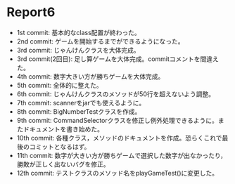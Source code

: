 # Report6
- 1st commit: 基本的なclass配置が終わった。
- 2nd commit: ゲームを開始するまでができるようになった。
- 3rd commit: じゃんけんクラスを大体完成。
- 3rd commit(2回目): 足し算ゲームを大体完成。commitコメントを間違えた。
- 4th commit: 数字大きい方が勝ちゲームを大体完成。
- 5th commit: 全体的に整えた。
- 6th commit: じゃんけんクラスのメソッドが50行を超えないよう調整。
- 7th commit: scannerをjarでも使えるように。
- 8th commit: BigNumberTestクラスを作成。
- 9th commit: CommandSelectorクラスを修正し例外処理できるように。またドキュメントを書き始めた。
- 10th commit: 各種クラス，メソッドのドキュメントを作成。恐らくこれで最後のコミットとなるはず。
- 11th commit: 数字が大きい方が勝ちゲームで選択した数字が出なかったり，勝敗が正しく出ないバグを修正。
- 12th commit: テストクラスのメソッド名をplayGameTest()に変更した。
